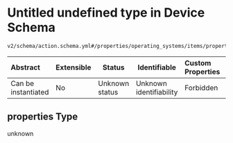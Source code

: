 # Untitled undefined type in Device Schema

```txt
v2/schema/action.schema.yml#/properties/operating_systems/items/properties/steps/items/properties/actions/items/oneOf/14/properties/fastboot:flash/properties
```




| Abstract            | Extensible | Status         | Identifiable            | Custom Properties | Additional Properties | Access Restrictions | Defined In                                                           |
| :------------------ | ---------- | -------------- | ----------------------- | :---------------- | --------------------- | ------------------- | -------------------------------------------------------------------- |
| Can be instantiated | No         | Unknown status | Unknown identifiability | Forbidden         | Allowed               | none                | [device.schema.json\*](../device.schema.json "open original schema") |

## properties Type

unknown
